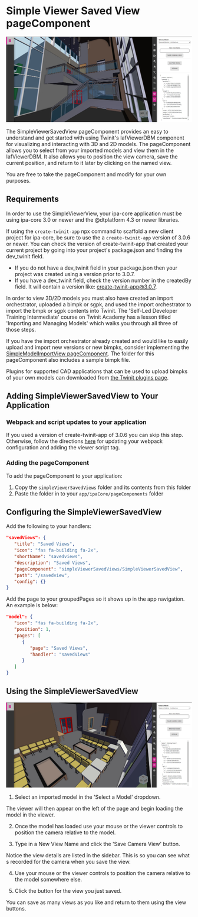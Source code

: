 # Simple Viewer Saved View pageComponent

![SimpleViewerView image](./img/pageComponent.jpg)

The SimpleViewerSavedView pageComponent provides an easy to understand and get started with using Twinit's IafViewerDBM component for visualizing and interacting with 3D and 2D models. The pageComponent allows you to select from your imported models and view them in the IafViewerDBM. It also allows you to position the view camera, save the current position, and return to it later by clicking on the named view.

You are free to take the pageComponent and modify for your own purposes.

## Requirements

In order to use the SimpleViewerView, your ipa-core application must be using ipa-core 3.0 or newer and the @dtplatform 4.3 or newer libraries.

If using the ```create-twinit-app``` npx command to scaffold a new client project for ipa-core, be sure to use the a ```create-twinit-app``` version of 3.0.6 or newer. You can check the version of create-twinit-app that created your current project by going into your project's package.json and finding the dev_twinit field.

* If you do not have a dev_twinit field in your package.json then your project was created using a version prior to 3.0.7.
* If you have a dev_twinit field, check the version number in the createdBy field. It will contain a version like: create-twinit-app@3.0.7.

In order to view 3D/2D models you must also have created an import orchestrator, uploaded a bimpk or sgpk, and used the import orchestrator to import the bmpk or sgpk contents into Twinit. The 'Self-Led Developer Training Intermediate' course on Twinit Academy has a lesson titled 'Importing and Managing Models' which walks you through all three of those steps.

If you have the import orchestrator already created and would like to easily upload and import new versions or new bimpks, consider implementing the [SimpleModelImportView pageComponent](https://github.com/Invicara/digitaltwin-factory/tree/master/pageComponents/modelImport). The folder for this pageComponent also includes a sample bimpk file.

Plugins for supported CAD applications that can be used to upload bimpks of your own models can downloaded from [the Twinit plugins page](https://apps.invicara.com/ipaplugins/).

## Adding SimpleViewerSavedView to Your Application

### Webpack and script updates to your application

If you used a version of create-twinit-app of 3.0.6 you can skip this step. Otherwise, follow the directions [here](https://twinit.dev/docs/apis/viewer/IafViewerDBM) for updating your webpack configuration and adding the viewer script tag.

### Adding the pageComponent

To add the pageComponent to your application:

1. Copy the ```simpleViewerSavedViews``` folder and its contents from this folder
2. Paste the folder in to your ```app/ipaCore/pageComponents``` folder

## Configuring the SimpleViewerSavedView

Add the following to your handlers:

```json
"savedViews": {
   "title": "Saved Views",
   "icon": "fas fa-building fa-2x",
   "shortName": "savedviews",
   "description": "Saved Views",
   "pageComponent": "simpleViewerSavedViews/SimpleViewerSavedView",
   "path": "/savedview",
   "config": {}
}
```

Add the page to your groupedPages so it shows up in the app navigation. An example is below:

```json
"model": {
   "icon": "fas fa-building fa-2x",
   "position": 1,
   "pages": [
      {
         "page": "Saved Views",
         "handler": "savedViews"
      }
   ]
}
```

## Using the SimpleViewerSavedView

![SimpleViewerView image](./img/pageComponent2.jpg)

1. Select an imported model in the 'Select a Model' dropdown.

The viewer will then appear on the left of the page and begin loading the model in the viewer.

2. Once the model has loaded use your mouse or the viewer controls to position the camera relative to the model.

3. Type in a New View Name and click the 'Save Camera View' button.

Notice the view details are listed in the sidebar. This is so you can see what s recorded for the camera when you save the view.

4. Use your mouse or the viewer controls to position the camera relative to the model somewhere else.

5. Click the button for the view you just saved.

You can save as many views as you like and return to them using the view buttons.